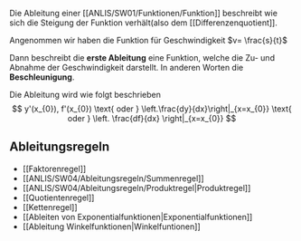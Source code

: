 Die Ableitung einer [[ANLIS/SW01/Funktionen/Funktion]] beschreibt wie sich die Steigung der Funktion verhält(also dem [[Differenzenquotient]].

Angenommen wir haben die Funktion für Geschwindigkeit $v= \frac{s}{t}$ 

Dann beschreibt die **erste Ableitung** eine Funktion, welche die Zu- und Abnahme der Geschwindigkeit darstellt. In anderen Worten die **Beschleunigung**.

Die Ableitung wird wie folgt beschrieben
$$
y'(x_{0}), f'(x_{0}) \text{ oder } \left.\frac{dy}{dx}\right|_{x=x_{0}} \text{ oder } \left. \frac{df}{dx} \right|_{x=x_{0}}
$$

## Ableitungsregeln
- [[Faktorenregel]]
- [[ANLIS/SW04/Ableitungsregeln/Summenregel]]
- [[ANLIS/SW04/Ableitungsregeln/Produktregel|Produktregel]]
- [[Quotientenregel]]
- [[Kettenregel]]
- [[Ableiten von Exponentialfunktionen|Exponentialfunktionen]]
- [[Ableitung Winkelfunktionen|Winkelfuntionen]]
